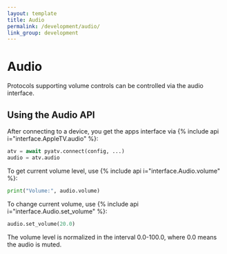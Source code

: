 ```yaml
---
layout: template
title: Audio
permalink: /development/audio/
link_group: development
---
```

# Audio

Protocols supporting volume controls can be controlled via the audio interface.

## Using the Audio API

After connecting to a device, you get the apps interface via {% include api i="interface.AppleTV.audio" %}:

```python
atv = await pyatv.connect(config, ...)
audio = atv.audio
```

To get current volume level, use {% include api i="interface.Audio.volume" %}:

```python
print("Volume:", audio.volume)
```

To change current volume, use {% include api i="interface.Audio.set_volume" %}:

```python
audio.set_volume(20.0)
```

The volume level is normalized in the interval 0.0-100.0, where 0.0 means
the audio is muted.
